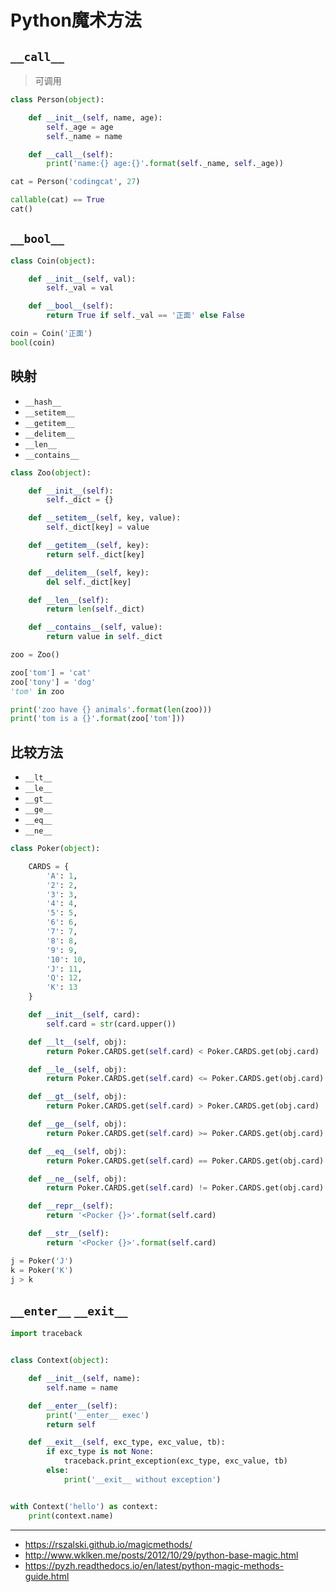 # Python魔术方法

## `__call__`

> 可调用

```python
class Person(object):

    def __init__(self, name, age):
        self._age = age
        self._name = name

    def __call__(self):
        print('name:{} age:{}'.format(self._name, self._age))

cat = Person('codingcat', 27)

callable(cat) == True
cat()
```

## `__bool__`

```python
class Coin(object):

    def __init__(self, val):
        self._val = val

    def __bool__(self):
        return True if self._val == '正面' else False

coin = Coin('正面')
bool(coin)
```


## 映射

- `__hash__`
- `__setitem__`
- `__getitem__`
- `__delitem__`
- `__len__`
- `__contains__`

```python
class Zoo(object):

    def __init__(self):
        self._dict = {}

    def __setitem__(self, key, value):
        self._dict[key] = value

    def __getitem__(self, key):
        return self._dict[key]

    def __delitem__(self, key):
        del self._dict[key]

    def __len__(self):
        return len(self._dict)

    def __contains__(self, value):
        return value in self._dict

zoo = Zoo()

zoo['tom'] = 'cat'
zoo['tony'] = 'dog'
'tom' in zoo

print('zoo have {} animals'.format(len(zoo)))
print('tom is a {}'.format(zoo['tom']))
```

## 比较方法

- `__lt__`
- `__le__`
- `__gt__`
- `__ge__`
- `__eq__`
- `__ne__`

```python
class Poker(object):

    CARDS = {
        'A': 1,
        '2': 2,
        '3': 3,
        '4': 4,
        '5': 5,
        '6': 6,
        '7': 7,
        '8': 8,
        '9': 9,
        '10': 10,
        'J': 11,
        'Q': 12,
        'K': 13
    }

    def __init__(self, card):
        self.card = str(card.upper())

    def __lt__(self, obj):
        return Poker.CARDS.get(self.card) < Poker.CARDS.get(obj.card)

    def __le__(self, obj):
        return Poker.CARDS.get(self.card) <= Poker.CARDS.get(obj.card)

    def __gt__(self, obj):
        return Poker.CARDS.get(self.card) > Poker.CARDS.get(obj.card)

    def __ge__(self, obj):
        return Poker.CARDS.get(self.card) >= Poker.CARDS.get(obj.card)

    def __eq__(self, obj):
        return Poker.CARDS.get(self.card) == Poker.CARDS.get(obj.card)

    def __ne__(self, obj):
        return Poker.CARDS.get(self.card) != Poker.CARDS.get(obj.card)

    def __repr__(self):
        return '<Pocker {}>'.format(self.card)

    def __str__(self):
        return '<Pocker {}>'.format(self.card)

j = Poker('J')
k = Poker('K')
j > k
```


## `__enter__` `__exit__`


```python
import traceback


class Context(object):

    def __init__(self, name):
        self.name = name

    def __enter__(self):
        print('__enter__ exec')
        return self

    def __exit__(self, exc_type, exc_value, tb):
        if exc_type is not None:
            traceback.print_exception(exc_type, exc_value, tb)
        else:
            print('__exit__ without exception')


with Context('hello') as context:
    print(context.name)
```


---

- https://rszalski.github.io/magicmethods/
- http://www.wklken.me/posts/2012/10/29/python-base-magic.html
- https://pyzh.readthedocs.io/en/latest/python-magic-methods-guide.html
